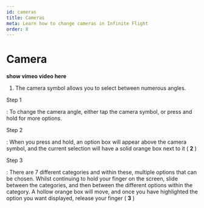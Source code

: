 ```yaml
---
id: cameras
title: Cameras
meta: Learn how to change cameras in Infinite Flight
order: 8
---
```


# Camera

**show vimeo video here**



1. The camera symbol allows you to select between numerous angles.

   

Step 1

: To change the camera angle, either tap the camera symbol, or press and hold for more options.

Step 2

: When you press and hold, an option box will appear above the camera symbol, and the current selection will have a solid orange box next to it ( **2** )

Step 3

: There are 7 different categories and within these, multiple options that can be chosen. Whilst continuing to hold your finger on the screen, slide between the categories, and then between the different options within the category. A hollow orange box will move, and once you have highlighted the option you want displayed, release your finger ( **3** )